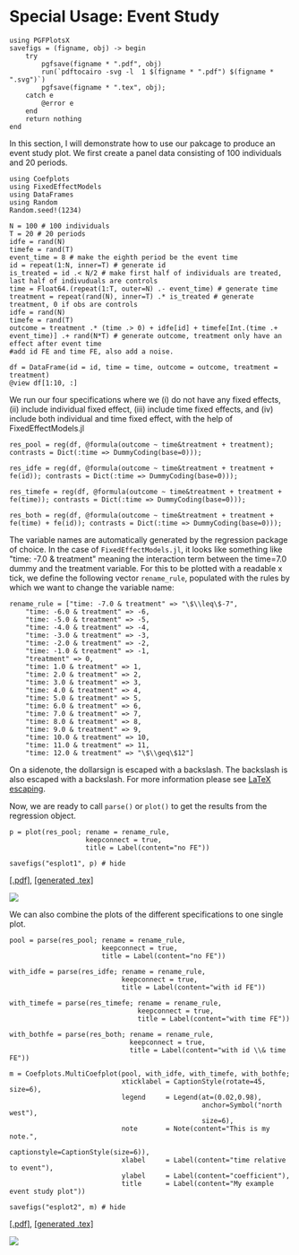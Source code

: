 # Special Usage: Event Study

```@setup pgf
using PGFPlotsX
savefigs = (figname, obj) -> begin
    try
        pgfsave(figname * ".pdf", obj)
        run(`pdftocairo -svg -l  1 $(figname * ".pdf") $(figname * ".svg")`)
        pgfsave(figname * ".tex", obj);
    catch e
        @error e
    end
    return nothing
end
```

In this section, I will demonstrate how to use our pakcage to produce an event study plot. We first create a panel data consisting of 100 individuals and 20 periods.

```@example pgf
using Coefplots
using FixedEffectModels
using DataFrames
using Random
Random.seed!(1234)

N = 100 # 100 individuals
T = 20 # 20 periods
idfe = rand(N)
timefe = rand(T)
event_time = 8 # make the eighth period be the event time
id = repeat(1:N, inner=T) # generate id
is_treated = id .< N/2 # make first half of individuals are treated, last half of indivuduals are controls
time = Float64.(repeat(1:T, outer=N) .- event_time) # generate time
treatment = repeat(rand(N), inner=T) .* is_treated # generate treatment, 0 if obs are controls
idfe = rand(N)
timefe = rand(T)
outcome = treatment .* (time .> 0) + idfe[id] + timefe[Int.(time .+ event_time)] .+ rand(N*T) # generate outcome, treatment only have an effect after event time
#add id FE and time FE, also add a noise.

df = DataFrame(id = id, time = time, outcome = outcome, treatment = treatment)
@view df[1:10, :]
```

We run our four specifications where we (i) do not have any fixed effects, (ii) include individual fixed effect, (iii) include time fixed effects, and (iv) include both individual and time fixed effect, with the help of FixedEffectModels.jl

```@example pgf
res_pool = reg(df, @formula(outcome ~ time&treatment + treatment); contrasts = Dict(:time => DummyCoding(base=0))); 

res_idfe = reg(df, @formula(outcome ~ time&treatment + treatment + fe(id)); contrasts = Dict(:time => DummyCoding(base=0))); 

res_timefe = reg(df, @formula(outcome ~ time&treatment + treatment + fe(time)); contrasts = Dict(:time => DummyCoding(base=0))); 

res_both = reg(df, @formula(outcome ~ time&treatment + treatment + fe(time) + fe(id)); contrasts = Dict(:time => DummyCoding(base=0)));
```

The variable names are automatically generated by the regression package of choice. In the case of `FixedEffectModels.jl`, it looks like something like "time: -7.0 & treatment" meaning the interaction term between the time=7.0 dummy and the treatment variable. For this to be plotted with a readable x tick, we define the following vector `rename_rule`, populated with the rules by which we want to change the variable name:

```@example pgf
rename_rule = ["time: -7.0 & treatment" => "\$\\leq\$-7", 
    "time: -6.0 & treatment" => -6,
    "time: -5.0 & treatment" => -5,
    "time: -4.0 & treatment" => -4,
    "time: -3.0 & treatment" => -3,
    "time: -2.0 & treatment" => -2,
    "time: -1.0 & treatment" => -1,
    "treatment" => 0,
    "time: 1.0 & treatment" => 1,
    "time: 2.0 & treatment" => 2,
    "time: 3.0 & treatment" => 3,
    "time: 4.0 & treatment" => 4,
    "time: 5.0 & treatment" => 5,
    "time: 6.0 & treatment" => 6,
    "time: 7.0 & treatment" => 7,
    "time: 8.0 & treatment" => 8,
    "time: 9.0 & treatment" => 9,
    "time: 10.0 & treatment" => 10,
    "time: 11.0 & treatment" => 11,
    "time: 12.0 & treatment" => "\$\\geq\$12"]
```

On a sidenote, the dollarsign is escaped with a backslash. The backslash is also escaped with a backslash. For more information please see [LaTeX escaping](@ref).

Now, we are ready to call `parse()` or `plot()` to get the results from the regression object. 

```@example pgf
p = plot(res_pool; rename = rename_rule, 
                   keepconnect = true, 
                   title = Label(content="no FE"))

savefigs("esplot1", p) # hide
```
[\[.pdf\]](esplot1.pdf), [\[generated .tex\]](esplot1.tex)

![](esplot1.svg)

We can also combine the plots of the different specifications to one single plot.

```@example pgf
pool = parse(res_pool; rename = rename_rule, 
                       keepconnect = true, 
                       title = Label(content="no FE"))

with_idfe = parse(res_idfe; rename = rename_rule, 
                            keepconnect = true, 
                            title = Label(content="with id FE"))

with_timefe = parse(res_timefe; rename = rename_rule, 
                                keepconnect = true,
                                title = Label(content="with time FE"))

with_bothfe = parse(res_both; rename = rename_rule, 
                              keepconnect = true,
                              title = Label(content="with id \\& time FE"))

m = Coefplots.MultiCoefplot(pool, with_idfe, with_timefe, with_bothfe;
                            xticklabel = CaptionStyle(rotate=45, size=6),
                            legend     = Legend(at=(0.02,0.98), 
                                                anchor=Symbol("north west"),
                                                size=6),
                            note       = Note(content="This is my note.",
                                              captionstyle=CaptionStyle(size=6)),
                            xlabel     = Label(content="time relative to event"),
                            ylabel     = Label(content="coefficient"),
                            title      = Label(content="My example event study plot"))

savefigs("esplot2", m) # hide
```
[\[.pdf\]](esplot2.pdf), [\[generated .tex\]](esplot2.tex)

![](esplot2.svg)